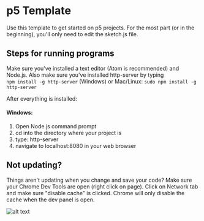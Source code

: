 # p5 Template

Use this template to get started on p5 projects. For the most part (or in the beginning), you'll only need to edit the sketch.js file.

## Steps for running programs

Make sure you've installed a text editor (Atom is recommended) and Node.js. Also make sure you've installed http-server by typing  
  `npm install -g http-server` (Windows)
or Mac/Linux: 
  `sudo npm install -g http-server`

After everything is installed:

#### Windows:

1. Open Node.js command prompt
2. cd into the directory where your project is
3. type: http-server
4. navigate to localhost:8080 in your web browser

## Not updating?
Things aren't updating when you change and save your code? Make sure your Chrome Dev Tools are open (right click on page). Click on Network tab and make sure "disable cache" is clicked. Chrome will only disable the cache when the dev panel is open.

![alt text](https://i.stack.imgur.com/Grwsc.png)
